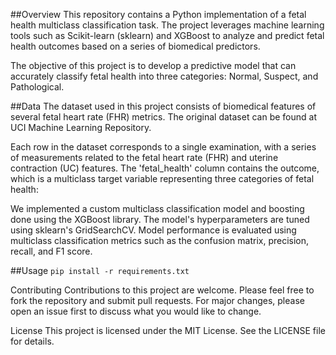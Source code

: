 ##Overview
This repository contains a Python implementation of a fetal health multiclass classification task. The project leverages machine learning tools such as Scikit-learn (sklearn) and XGBoost to analyze and predict fetal health outcomes based on a series of biomedical predictors.

The objective of this project is to develop a predictive model that can accurately classify fetal health into three categories: Normal, Suspect, and Pathological.

##Data
The dataset used in this project consists of biomedical features of several fetal heart rate (FHR) metrics. The original dataset can be found at UCI Machine Learning Repository.

Each row in the dataset corresponds to a single examination, with a series of measurements related to the fetal heart rate (FHR) and uterine contraction (UC) features. The 'fetal_health' column contains the outcome, which is a multiclass target variable representing three categories of fetal health:

We implemented a custom multiclass classification model and boosting done using the XGBoost library. The model's hyperparameters are tuned using sklearn's GridSearchCV. Model performance is evaluated using multiclass classification metrics such as the confusion matrix, precision, recall, and F1 score.

##Usage
`pip install -r requirements.txt`

Contributing
Contributions to this project are welcome. Please feel free to fork the repository and submit pull requests. For major changes, please open an issue first to discuss what you would like to change.

License
This project is licensed under the MIT License. See the LICENSE file for details.